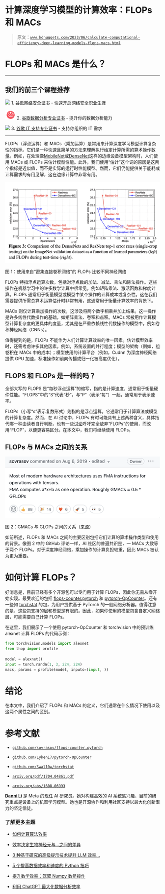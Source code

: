 # 计算深度学习模型的计算效率：FLOPs 和 MACs

> 原文：[`www.kdnuggets.com/2023/06/calculate-computational-efficiency-deep-learning-models-flops-macs.html`](https://www.kdnuggets.com/2023/06/calculate-computational-efficiency-deep-learning-models-flops-macs.html)

# FLOPs 和 MACs 是什么？

* * *

## 我们的前三个课程推荐

![](img/0244c01ba9267c002ef39d4907e0b8fb.png) 1\. [谷歌网络安全证书](https://www.kdnuggets.com/google-cybersecurity) - 快速开启网络安全职业生涯

![](img/e225c49c3c91745821c8c0368bf04711.png) 2\. [谷歌数据分析专业证书](https://www.kdnuggets.com/google-data-analytics) - 提升你的数据分析能力

![](img/0244c01ba9267c002ef39d4907e0b8fb.png) 3\. [谷歌 IT 支持专业证书](https://www.kdnuggets.com/google-itsupport) - 支持你组织的 IT 需求

* * *

FLOPs（浮点运算）和 MACs（乘加运算）是常用来计算深度学习模型计算复杂性的指标。它们是一种快速且简单的方法来理解执行给定计算所需的算术操作数量。例如，在处理像[MobileNet](https://arxiv.org/pdf/1704.04861.pdf)或[DenseNet](https://arxiv.org/abs/1608.06993)这样的边缘设备模型架构时，人们使用 MACs 或 FLOPs 来估计模型性能。此外，我们使用“估计”这个词的原因是这两个指标是近似值，而不是实际的运行时性能模型。然而，它们仍能提供关于能耗或计算需求的有用见解，这在边缘计算中非常有用。

![使用 FLOPs 和 MACs 计算深度学习模型的计算效率](img/4a5ccca9751b620ab4feb4936c0f27c0.png)

图 1：使用来自“密集连接卷积网络”的 FLOPs 比较不同神经网络

FLOPs 特指浮点运算次数，包括对浮点数的加法、减法、乘法和除法操作。这些操作在机器学习中的许多数学计算中很常见，例如矩阵乘法、激活函数和梯度计算。FLOPs 通常用于衡量模型或模型中某个操作的计算成本或复杂性。这在我们需要提供所需总算术运算估计时非常有用，这通常用于衡量计算效率的背景下。

MACs 则仅计算乘加操作的次数，这涉及将两个数字相乘并加上结果。这一操作是许多线性代数操作的基础，如矩阵乘法、卷积和点积。MACs 常被用作计算模型计算复杂度的更具体的度量，尤其是在严重依赖线性代数操作的模型中，例如卷积神经网络（CNNs）。

值得提到的是，FLOPs 不能作为人们计算计算效率的唯一因素。估计模型效率时，还需考虑许多其他因素。例如，系统设置的并行程度；模型的架构（例如，组卷积在 MACs 中的成本）；模型使用的计算平台（例如，Cudnn 为深度神经网络提供 GPU 加速，标准操作如前向传播或归一化被高度优化）。

## FLOPS 和 FLOPs 是一样的吗？

全部大写的 FLOPS 是“每秒浮点运算”的缩写，指的是计算速度，通常用于衡量硬件性能。“FLOPS”中的“S”代表“秒”，与“P”（表示“每”）一起，通常用于表示速率。

FLOPs（小写“s”表示复数形式）则指的是浮点运算。它通常用于计算算法或模型的计算复杂度。然而，在 AI 讨论中，FLOPs 有时可能具有上述两种含义，具体指代哪一种由读者自行判断。也有一些[讨论](https://www.lesswrong.com/posts/XiKidK9kNvJHX9Yte/avoid-the-abbreviation-flops-use-flop-or-flop-s-instead)呼吁完全放弃“FLOPs”的使用，而改用“FLOP”，以便更容易区分。在本文中，我们将继续使用 FLOPs。

## FLOPs 与 MACs 之间的关系

![FLOPs 与 MACs 之间的关系](img/8e823f1de50f773fbacece305385bc29.png)

图 2：GMACs 与 GLOPs 之间的关系（[来源](https://github.com/sovrasov/flops-counter.pytorch/issues/16#issuecomment-518585837)）

如前所述，FLOPs 和 MACs 之间的主要区别包括它们计算的算术操作类型和使用的背景。像图 2 中的 GitHub 评论一样，AI 社区的普遍共识是，一 MACs 大致等于两个 FLOPs。对于深度神经网络，乘加操作的计算负担较重，因此 MACs 被认为更为重要。

# 如何计算 FLOPs？

好消息是，目前已经有多个开源包可以专门用于计算 FLOPs，因此你无需从零开始实现。最受欢迎的包括 [flops-counter.pytorch](https://github.com/sovrasov/flops-counter.pytorch) 和 [pytorch-OpCounter](https://github.com/Lyken17/pytorch-OpCounter)。还有一些如 [torchstat](https://github.com/Swall0w/torchstat) 的包，为用户提供基于 PyTorch 的一般网络分析器。值得注意的是，这些包支持的层和模型是有限的。因此，如果你使用的模型包含自定义网络层，可能需要自己计算 FLOPs。

在这里，我们展示了一个使用 pytorch-OpCounter 和 torchvision 中的预训练 alexnet 计算 FLOPs 的代码示例：

```py
from torchvision.models import alexnet
from thop import profile

model = alexnet()
input = torch.randn(1, 3, 224, 224)
macs, params = profile(model, inputs=(input, )) 
```

# 结论

在本文中，我们介绍了 FLOPs 和 MACs 的定义，它们通常在什么情况下使用以及这两个属性之间的区别。

# 参考文献

+   [`github.com/sovrasov/flops-counter.pytorch`](https://github.com/sovrasov/flops-counter.pytorch)

+   [`github.com/Lyken17/pytorch-OpCounter`](https://github.com/Lyken17/pytorch-OpCounter)

+   [`github.com/Swall0w/torchstat`](https://github.com/Swall0w/torchstat)

+   [`arxiv.org/pdf/1704.04861.pdf`](https://arxiv.org/pdf/1704.04861.pdf)

+   [`arxiv.org/abs/1608.06993`](https://arxiv.org/abs/1608.06993)

**[Danni Li](https://www.linkedin.com/in/danni-li-cs/)** 是 Meta 的现任 AI 研究员。她对构建高效的 AI 系统感兴趣，目前的研究重点是设备上的机器学习模型。她也是开源协作和利用社区支持以最大化创新潜力的坚定信徒。

### 了解更多主题

+   [如何计算算法效率](https://www.kdnuggets.com/2022/09/calculate-algorithm-efficiency.html)

+   [效率决定生物神经元与…之间的差异](https://www.kdnuggets.com/2022/11/efficiency-spells-difference-biological-neurons-artificial-counterparts.html)

+   [3 种基于研究的高级提示技术提升 LLM 效率…](https://www.kdnuggets.com/3-research-driven-advanced-prompting-techniques-for-llm-efficiency-and-speed-optimization)

+   [5 个提高数据效率和速度的 Python 技巧](https://www.kdnuggets.com/5-python-tips-for-data-efficiency-and-speed)

+   [提升数学效率：驾驭 Numpy 数组操作](https://www.kdnuggets.com/elevate-math-efficiency-navigating-numpy-array-operations)

+   [利用 ChatGPT 最大化数据分析效率](https://www.kdnuggets.com/maximizing-efficiency-in-data-analysis-with-chatgpt)
